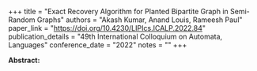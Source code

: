+++
title = "Exact Recovery Algorithm for Planted Bipartite Graph in Semi-Random Graphs"
authors = "Akash Kumar, Anand Louis, Rameesh Paul"
paper_link = "https://doi.org/10.4230/LIPIcs.ICALP.2022.84"
publication_details = "49th International Colloquium on Automata,  Languages"
conference_date = "2022"
notes = ""
+++

<b>Abstract:</b>
